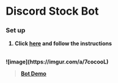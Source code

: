 # <b>Discord Stock Bot <b> 

### <b>Set up<b>
1. Click [here](
https://discord.com/oauth2/authorize?client_id=821232614249463829&permissions=0&scope=bot%20applications.commands) and follow the instructions

<br>
![image](https://imgur.com/a/7cocooL)
<blockquote class="imgur-embed-pub" lang="en" data-id="a/7cocooL"  ><a href="//imgur.com/a/7cocooL">Bot Demo</a></blockquote><script async src="//s.imgur.com/min/embed.js" charset="utf-8"></script>
